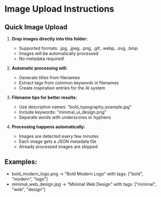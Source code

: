 # Image Upload Instructions

## Quick Image Upload

1. **Drop images directly into this folder:**
   - Supported formats: .jpg, .jpeg, .png, .gif, .webp, .svg, .bmp
   - Images will be automatically processed
   - No metadata required!

2. **Automatic processing will:**
   - Generate titles from filenames
   - Extract tags from common keywords in filenames
   - Create inspiration entries for the AI system

3. **Filename tips for better results:**
   - Use descriptive names: "bold_typography_example.jpg"
   - Include keywords: "minimal_ui_design.png"
   - Separate words with underscores or hyphens

4. **Processing happens automatically:**
   - Images are detected every few minutes
   - Each image gets a JSON metadata file
   - Already processed images are skipped

## Examples:
- bold_modern_logo.png → "Bold Modern Logo" with tags: ["bold", "modern", "logo"]
- minimal_web_design.jpg → "Minimal Web Design" with tags: ["minimal", "web", "design"]

